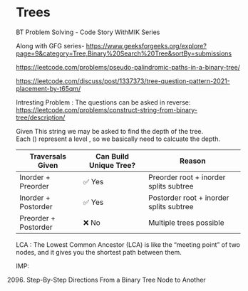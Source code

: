 # Trees
BT Problem Solving - Code Story WithMIK Series

Along with GFG series- https://www.geeksforgeeks.org/explore?page=9&category=Tree,Binary%20Search%20Tree&sortBy=submissions



https://leetcode.com/problems/pseudo-palindromic-paths-in-a-binary-tree/

https://leetcode.com/discuss/post/1337373/tree-question-pattern-2021-placement-by-t65qm/


Intresting Problem : The questions can be asked in reverse:  
https://leetcode.com/problems/construct-string-from-binary-tree/description/ 

Given This string we may be asked to find the depth of the tree.  
Each () represent a level , so we basically need to calcuate the depth.  





| Traversals Given         | Can Build Unique Tree? | Reason                                  |
|--------------------------|----------------------|----------------------------------------|
| Inorder + Preorder       | ✅ Yes               | Preorder root + inorder splits subtree |
| Inorder + Postorder      | ✅ Yes               | Postorder root + inorder splits subtree|
| Preorder + Postorder     | ❌ No                | Multiple trees possible                 |


LCA : 
The Lowest Common Ancestor (LCA) is like the “meeting point” of two nodes, and it gives you the shortest path between them.


IMP:

2096. Step-By-Step Directions From a Binary Tree Node to Another
